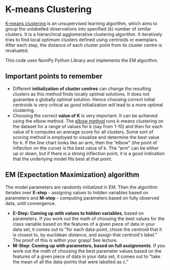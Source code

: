 # K-means Clustering
[K-means clustering](https://stanford.edu/~cpiech/cs221/handouts/kmeans.html) is an unsupervised learning algorithm, which aims to group the unlabelled observations into specified (k) number of similar clusters. 
It is a hierarchical agglomerative clustering algorithm. 
It iteratively tries to find local optimum clusters defined using centroids or exemplars.
After each step, the distance of each cluster point from its cluster centre is revaluated.

This code uses NumPy Python Library and implements the EM algorithm.

## Important points to remember
  * Different **initialization of cluster centres** can change the resulting clusters as this method finds locally optimal solutions. It does not guarantee a globally optimal solution.
  Hence choosing correct initial centroids is very critical as good initialization will lead to a more optimal clustering. 
  * Choosing the correct **value of K** is very important. It can be achieved using the elbow method.
  The [elbow method](https://www.scikit-yb.org/en/latest/api/cluster/elbow.html) runs k-means clustering on the dataset for a range of values for k (say from 1-10) and then for each value of k computes an average score for all clusters.
  Some sort of scoring method is employed to visualize and determine the best value for k.
  If the line chart looks like an arm, then the “elbow” (the point of inflection on the curve) is the best value of k. The “arm” can be either up or down, but if there is a strong inflection point, it is a good indication that the underlying model fits best at that point.

## EM (Expectation Maximization) algorithm
The model parameters are randomly initialized in EM. Then the algorithm iterates over **E-step** - assigning values to hidden variables based on parameters and **M-step** - computing parameters based on fully observed data, until convergence.
  * **E-Step: Coming up with values to hidden variables**, based on parameters. If you work out the math of choosing the best values for the class variable based on the features of a given piece of data in your data set, it comes out to "for each data-point, chose the centroid that it is closest to, by euclidean distance, and assign that centroid's label." The proof of this is within your grasp! See lecture.
  * **M-Step: Coming up with parameters, based on full assignments**. If you work out the math of choosing the best parameter values based on the features of a given piece of data in your data set, it comes out to "take the mean of all the data-points that were labelled as c."
